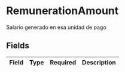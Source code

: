 # RemunerationAmount

Salario generado en esa unidad de pago


## Fields

| Field       | Type        | Required    | Description |
| ----------- | ----------- | ----------- | ----------- |